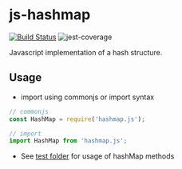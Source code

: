 # js-hashmap

[![Build Status](https://travis-ci.com/JacobKnaack/js-hashmap.svg?branch=master)](https://travis-ci.com/JacobKnaack/js-hashmap)
![jest-coverage](./coverage/badge-statements.svg)

Javascript implementation of a hash structure.

## Usage

- import using commonjs or import syntax

```js
// commonjs
const HashMap = require('hashmap.js');
```

```js
// import
import HashMap from 'hashmap.js';
```

- See [test folder](./src/__tests__/hashmap.test.js) for usage of hashMap methods
